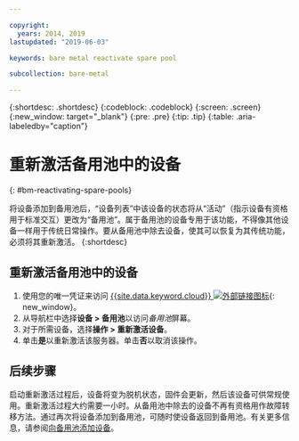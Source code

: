```yaml
---

copyright:
  years: 2014, 2019
lastupdated: "2019-06-03"

keywords: bare metal reactivate spare pool

subcollection: bare-metal

---
```


{:shortdesc: .shortdesc}
{:codeblock: .codeblock}
{:screen: .screen}
{:new_window: target="_blank"}
{:pre: .pre}
{:tip: .tip}
{:table: .aria-labeledby="caption"}


# 重新激活备用池中的设备
{: #bm-reactivating-spare-pools}

将设备添加到备用池后，“设备列表”中该设备的状态将从“活动”（指示设备有资格用于标准交互）更改为“备用池”。属于备用池的设备专用于该功能，不得像其他设备一样用于传统日常操作。要从备用池中除去设备，使其可以恢复为其传统功能，必须将其重新激活。
{:shortdesc}

## 重新激活备用池中的设备

1. 使用您的唯一凭证来访问 [{{site.data.keyword.cloud}} ![外部链接图标](../icons/launch-glyph.svg "外部链接图标")](https://cloud.ibm.com/){: new_window}。
2. 从导航栏中选择**设备 > 备用池**以访问*备用池*屏幕。
3. 对于所需设备，选择**操作 > 重新激活设备**。
4. 单击**是**以重新激活该服务器。单击**否**以取消该操作。

## 后续步骤
启动重新激活过程后，设备将变为脱机状态，固件会更新，然后该设备可供常规使用。重新激活过程大约需要一小时。从备用池中除去的设备不再有资格用作故障转移方法。通过再次将设备添加到备用池，可随时使设备返回到备用池。有关更多信息，请参阅[向备用池添加设备](/docs/bare-metal?topic=bare-metal-adding-spare-pools#adding-spare-pools)。
